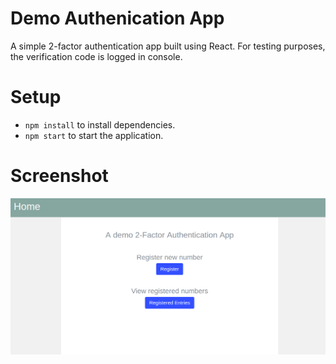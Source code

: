 # Demo Authenication App

A simple 2-factor authentication app built using React. For testing purposes, the verification code is logged in console.


# Setup

- `npm install` to install dependencies.
- `npm start` to start the application.

# Screenshot

![Screenshot](/docs/Screenshot.png)
